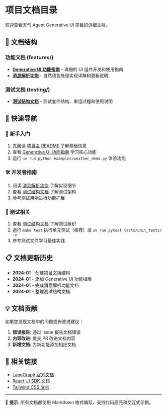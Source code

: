 # 项目文档目录

欢迎查看天气 Agent Generative UI 项目的详细文档。

## 📂 文档结构

### 功能文档 (features/)
- **[Generative UI 功能指南](features/generative-ui-guide.md)** - 详细的 UI 组件开发和使用指南
- **[消息解析功能](features/message-parsing.md)** - 自然语言处理实现详解和更新说明

### 测试文档 (testing/)
- **[测试结构文档](testing/test-structure.md)** - 测试套件结构、重组过程和使用说明

## 🚀 快速导航

### 🔰 新手入门
1. 先阅读 [项目主 README](../README.md) 了解基础信息
2. 查看 [Generative UI 功能指南](features/generative-ui-guide.md) 学习核心功能
3. 运行 `uv run python examples/weather_demo.py` 体验功能

### 🛠️ 开发者指南
1. 阅读 [消息解析功能](features/message-parsing.md) 了解实现细节
2. 查看 [测试结构文档](testing/test-structure.md) 了解测试架构
3. 参考测试用例进行功能扩展

### 🧪 测试相关
1. 查看 [测试结构文档](testing/test-structure.md) 了解测试组织
2. 运行 `make test` 执行单元测试（推荐）或 `uv run pytest tests/unit_tests/ -v`
3. 参考测试文件学习最佳实践

## 📋 文档更新历史

- **2024-01** - 创建项目文档结构
- **2024-01** - 添加 Generative UI 功能指南
- **2024-01** - 完成消息解析功能文档
- **2024-01** - 整理测试结构文档

## 💡 文档贡献

如果您发现文档中的问题或有改进建议：

1. **错误报告**: 通过 Issue 报告文档错误
2. **内容改进**: 提交 PR 改进文档内容
3. **新增文档**: 为新功能添加相应文档

## 🔗 相关链接

- [LangGraph 官方文档](https://langchain-ai.github.io/langgraph/)
- [React UI SDK 文档](https://langchain-ai.github.io/langgraph/reference/sdk/js_ts_sdk_ref/)
- [Tailwind CSS 文档](https://tailwindcss.com/docs)

---

📍 **提示**: 所有文档都使用 Markdown 格式编写，支持代码高亮和交互式示例。